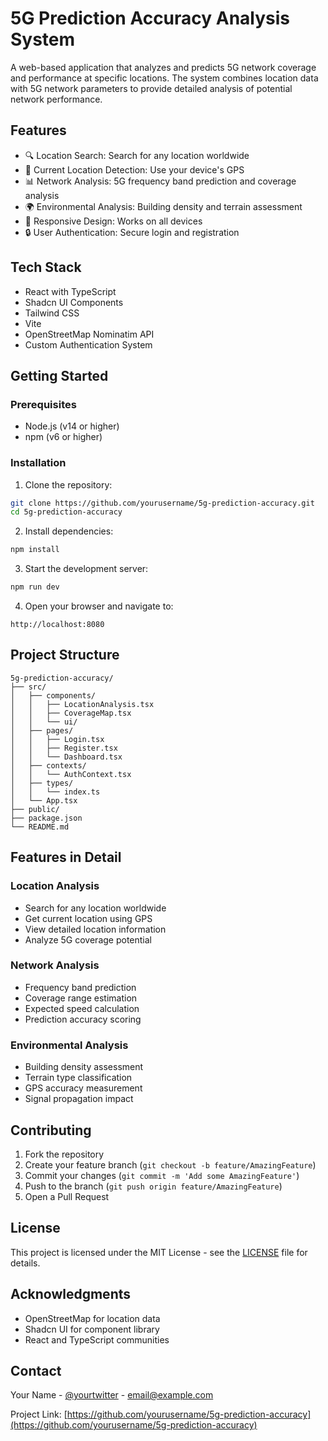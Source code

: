 # 5G Prediction Accuracy Analysis System

A web-based application that analyzes and predicts 5G network coverage and performance at specific locations. The system combines location data with 5G network parameters to provide detailed analysis of potential network performance.

## Features

- 🔍 Location Search: Search for any location worldwide
- 📍 Current Location Detection: Use your device's GPS
- 📊 Network Analysis: 5G frequency band prediction and coverage analysis
- 🌍 Environmental Analysis: Building density and terrain assessment
- 📱 Responsive Design: Works on all devices
- 🔒 User Authentication: Secure login and registration

## Tech Stack

- React with TypeScript
- Shadcn UI Components
- Tailwind CSS
- Vite
- OpenStreetMap Nominatim API
- Custom Authentication System

## Getting Started

### Prerequisites

- Node.js (v14 or higher)
- npm (v6 or higher)

### Installation

1. Clone the repository:
```bash
git clone https://github.com/yourusername/5g-prediction-accuracy.git
cd 5g-prediction-accuracy
```

2. Install dependencies:
```bash
npm install
```

3. Start the development server:
```bash
npm run dev
```

4. Open your browser and navigate to:
```
http://localhost:8080
```

## Project Structure

```
5g-prediction-accuracy/
├── src/
│   ├── components/
│   │   ├── LocationAnalysis.tsx
│   │   ├── CoverageMap.tsx
│   │   └── ui/
│   ├── pages/
│   │   ├── Login.tsx
│   │   ├── Register.tsx
│   │   └── Dashboard.tsx
│   ├── contexts/
│   │   └── AuthContext.tsx
│   ├── types/
│   │   └── index.ts
│   └── App.tsx
├── public/
├── package.json
└── README.md
```

## Features in Detail

### Location Analysis
- Search for any location worldwide
- Get current location using GPS
- View detailed location information
- Analyze 5G coverage potential

### Network Analysis
- Frequency band prediction
- Coverage range estimation
- Expected speed calculation
- Prediction accuracy scoring

### Environmental Analysis
- Building density assessment
- Terrain type classification
- GPS accuracy measurement
- Signal propagation impact

## Contributing

1. Fork the repository
2. Create your feature branch (`git checkout -b feature/AmazingFeature`)
3. Commit your changes (`git commit -m 'Add some AmazingFeature'`)
4. Push to the branch (`git push origin feature/AmazingFeature`)
5. Open a Pull Request

## License

This project is licensed under the MIT License - see the [LICENSE](LICENSE) file for details.

## Acknowledgments

- OpenStreetMap for location data
- Shadcn UI for component library
- React and TypeScript communities

## Contact

Your Name - [@yourtwitter](https://twitter.com/yourtwitter) - email@example.com

Project Link: [https://github.com/yourusername/5g-prediction-accuracy](https://github.com/yourusername/5g-prediction-accuracy)
